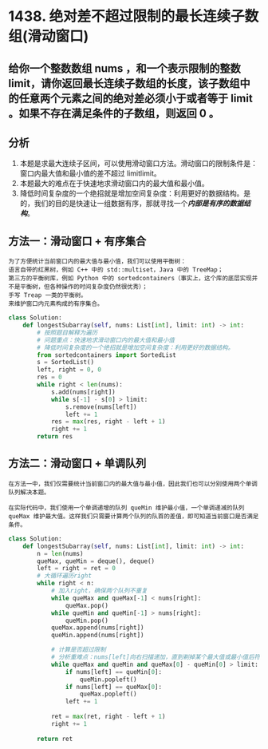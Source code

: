 # 1438. 绝对差不超过限制的最长连续子数组(滑动窗口)
## 给你一个整数数组 nums ，和一个表示限制的整数 limit，请你返回最长连续子数组的长度，该子数组中的任意两个元素之间的绝对差必须小于或者等于 limit 。如果不存在满足条件的子数组，则返回 0 。

## 分析
1. 本题是求最大连续子区间，可以使用滑动窗口方法。滑动窗口的限制条件是：窗口内最大值和最小值的差不超过 limitlimit。
2. 本题最大的难点在于快速地求滑动窗口内的最大值和最小值。
3. 降低时间复杂度的一个绝招就是增加空间复杂度：利用更好的数据结构。是的，我们的目的是快速让一组数据有序，那就寻找一个***内部是有序的数据结构***。

## 方法一：滑动窗口 + 有序集合
    为了方便统计当前窗口内的最大值与最小值，我们可以使用平衡树：
    语言自带的红黑树，例如 C++ 中的 std::multiset，Java 中的 TreeMap；
    第三方的平衡树库，例如 Python 中的 sortedcontainers（事实上，这个库的底层实现并不是平衡树，但各种操作的时间复杂度仍然很优秀）；
    手写 Treap 一类的平衡树。
    来维护窗口内元素构成的有序集合。
```python
class Solution:
    def longestSubarray(self, nums: List[int], limit: int) -> int:
        # 按照题目解释为遍历
        # 问题重点：快速地求滑动窗口内的最大值和最小值
        # 降低时间复杂度的一个绝招就是增加空间复杂度：利用更好的数据结构。
        from sortedcontainers import SortedList
        s = SortedList()
        left, right = 0, 0
        res = 0
        while right < len(nums):
            s.add(nums[right])
            while s[-1] - s[0] > limit:
                s.remove(nums[left])
                left += 1
            res = max(res, right - left + 1)
            right += 1
        return res
```
## 方法二：滑动窗口 + 单调队列

    在方法一中，我们仅需要统计当前窗口内的最大值与最小值，因此我们也可以分别使用两个单调队列解决本题。

    在实际代码中，我们使用一个单调递增的队列 queMin 维护最小值，一个单调递减的队列 queMax 维护最大值。这样我们只需要计算两个队列的队首的差值，即可知道当前窗口是否满足条件。

```python
class Solution:
    def longestSubarray(self, nums: List[int], limit: int) -> int:
        n = len(nums)
        queMax, queMin = deque(), deque()
        left = right = ret = 0
        # 大循环遍历right
        while right < n:
            # 加入right，确保两个队列不重复
            while queMax and queMax[-1] < nums[right]:
                queMax.pop()
            while queMin and queMin[-1] > nums[right]:
                queMin.pop()    
            queMax.append(nums[right])
            queMin.append(nums[right])

            # 计算是否超过限制
            # 分析重难点：nums[left]向右扫描递加，直到剃掉某个最大值或最小值后符合要求为止。
            while queMax and queMin and queMax[0] - queMin[0] > limit:
                if nums[left] == queMin[0]:
                    queMin.popleft()
                if nums[left] == queMax[0]:
                    queMax.popleft()
                left += 1
            
            ret = max(ret, right - left + 1)
            right += 1
        
        return ret

```